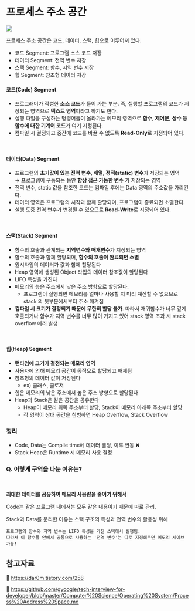 # 프로세스 주소 공간

<img src="https://static.javatpoint.com/difference/images/process-vs-thread2.png">

<br>

프로세스 주소 공간은 코드, 데이터, 스택, 힙으로 이루어져 있다.

- 코드 Segment: 프로그램 소스 코드 저장
- 데이터 Segment: 전역 변수 저장
- 스택 Segment: 함수, 지역 변수 저장
- 힙 Segment: 참조형 데이터 저장

#### 코드(Code) Segment

- 프로그래머가 작성한 **소스 코드**가 들어 가는 부분. 즉, 실행할 프로그램의 코드가 저장되는 영역으로 **텍스트 영역**이라고 하기도 한다.
- 실행 파일을 구성하는 명령어들이 올라가는 메모리 영역으로 **함수, 제어문, 상수 등 함수에 대한 기계어 코드**가 여기 지정된다.
- 컴파일 시 결정되고 중간에 코드를 바꿀 수 없도록 **Read-Only**로 지정되어 있다.

<br>

#### 데이터(Data) Segment

- 프로그램의 **초기값이 있는 전역 변수, 배열, 정적(static) 변수**가 저장되는 영역<br>
  → 프로그램이 구동되는 동안 **항상 접근 가능한 변수** 가 저장되는 영역
- 전역 변수, static 값을 참조한 코드는 컴파일 후에는 Data 영역의 주소값을 가리킨다.
- 데이터 영역은 프로그램의 시작과 함께 할당되며, 프로그램이 종료되면 소멸한다.
- 실행 도중 전역 변수가 변경될 수 있으므로 **Read-Write**로 지정되어 있다.

<br>

#### 스택(Stack) Segment

- 함수의 호출과 관계되는 **지역변수와 매개변수**가 지정되는 영역
- 함수의 호출과 함께 할당되며, **함수의 호출이 완료되면 소멸**
- 원시타입의 데이터가 값과 함께 할당된다
- Heap 영역에 생성된 Object 타입의 데이터 참조값이 할당된다
- LIFO 특성을 가진다
- 메모리의 높은 주소에서 낮은 주소 방향으로 할당된다.
  - 프로그램이 실행되면 메모리를 얼마나 사용할 지 미리 계산할 수 없으므로 stack 의 뒷부분에서부터 주소 매겨짐
- **컴파일 시 크기가 결정되기 때문에 무한히 할당 불가**. 따라서 재귀함수가 너무 깊게 호출되거나 함수가 지역 변수를 너무 많이 가지고 있어 stack 영역 초과 시 stack overflow 에러 발생

<br>

#### 힙(Heap) Segment

- **런타임에 크기가 결정되는 메모리 영역**
- 사용자에 의해 메모리 공간이 동적으로 할당되고 해제됨
- 참조형의 데이터 값이 저장된다
  - ex) 클래스, 클로저
- 힙은 메모리의 낮은 주소에서 높은 주소 방향으로 할당된다
- Heap과 Stack은 같은 공간을 공유한다
  - Heap이 메모리 위쪽 주소부터 할당, Stack이 메모리 아래쪽 주소부터 할당
  - 각 영역이 상대 공간을 침범하면 Heap Overflow, Stack Overflow

### 정리

- Code, Data는 Complie time에 데이터 결정, 이후 변동 ❌
- Stack Heap은 Runtime 시 메모리 사용 결정

### Q. 이렇게 구역을 나눈 이유는?

<br>

**최대한 데이터를 공유하여 메모리 사용량을 줄이기 위해서**

Code는 같은 프로그램 내에서는 모두 같은 내용이기 때문에 따로 관리.

Stack과 Data를 분리한 이유는 스택 구조의 특성과 전역 변수의 활용성 위해

```
프로그램의 함수와 지역 변수는 LIFO 특성을 가진 스택에서 실행됨.
따라서 이 함수들 안에서 공통으로 사용하는 '전역 변수'는 따로 지정해주면 메모리 세이브 가능!
```

## 참고자료

🔗 https://dar0m.tistory.com/258

🔗 https://github.com/gyoogle/tech-interview-for-developer/blob/master/Computer%20Science/Operating%20System/Process%20Address%20Space.md
